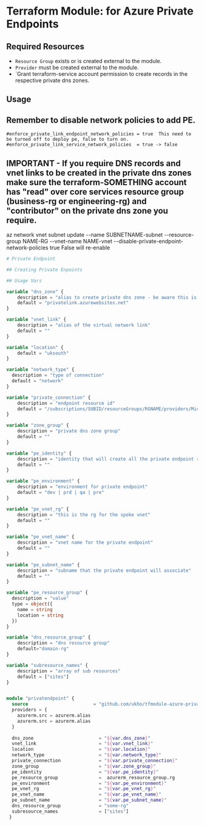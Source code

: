 # Terraform Module: for Azure Private Endpoints

##

## Required Resources

- `Resource Group` exists or is created external to the module.
- `Provider` must be created external to the module.
- `Grant terraform-service account permission to create records in the respective private dns zones.

## Usage

## Remember to disable network policies to add PE.
    #enforce_private_link_endpoint_network_policies = true  This need to be turned off to deploy pe, false to turn on.
    #enforce_private_link_service_network_policies  = true -> false

## IMPORTANT - If you require DNS records and vnet links to be created in the private dns zones make sure the terraform-SOMETHING account has "read" over core services resource group (business-rg or engineering-rg) and "contributor" on the private dns zone you require.

az network vnet subnet update --name SUBNETNAME-subnet --resource-group NAME-RG --vnet-name NAME-vnet --disable-private-endpoint-network-policies true
False will re-enable

```terraform
# Private Endpoint

## Creating Private Enpoints

## Usage Vars

variable "dns_zone" {
    description = "alias to create private dns zone - be aware this is dependant on the endpoint"
    default = "privatelink.azurewebsites.net"
}

variable "vnet_link" {
    description = "alias of the virtual network link"
    default = ""  
}

variable "location" {
    default = "uksouth"
}

variable "network_type" {
  description = "type of connection"
  default = "network"
}

variable "private_connection" {
    description = "endpoint resource id"	 
    default = "/subscriptions/SUBID/resourceGroups/RGNAME/providers/Microsoft.Web/sites/APP_SERVICE_NAME" 
}

variable "zone_group" {
    description = "private dns zone group"
    default = ""   
}

variable "pe_identity" {
    description = "identity that will create all the private endpoint resources required"
    default = ""
}

variable "pe_environment" {
    description = "environment for private endpoint"
    default = "dev | prd | qa | pre"
}

variable "pe_vnet_rg" {
    description = "this is the rg for the spoke vnet"
    default = ""
}

variable "pe_vnet_name" {
    description = "vnet name for the private endpoint"
    default = ""
}

variable "pe_subnet_name" {
    description = "subname that the private endpoint will associate"
    default = ""
}

variable "pe_resource_group" {
  description = "value"
  type = object({
    name = string
    location = string
  })
}

variable "dns_resource_group" {
    description = "dns resource group"
    default="domain-rg"
}

variable "subresource_names" {
    description = "array of sub resources"
    default = ["sites"]
}


module "privatendpoint" {
  source                        = "github.com/ukho/tfmodule-azure-private-endpoint?ref=0.4.0-beta.1"
  providers = {
    azurerm.src = azurerm.alias
    azurerm.src = azurerm.alias
  }
  
  dns_zone                        = "${var.dns_zone}"
  vnet_link                       = "${var.vnet_link}"
  location                        = "${var.location}"
  network_type                    = "${var.network_type}"
  private_connection              = "${var.private_connection}"
  zone_group                      = "${var.zone_group}"
  pe_identity                     = "${var.pe_identity}"
  pe_resource_group               =  azurerm_resource_group.rg
  pe_environment                  = "${var.pe_environment}"
  pe_vnet_rg                      = "${var.pe_vnet_rg}"
  pe_vnet_name                    = "${var.pe_vnet_name}"
  pe_subnet_name                  = "${var.pe_subnet_name}"
  dns_resource_group              = "some-rg"
  subresource_names               = ["sites"]
 }
